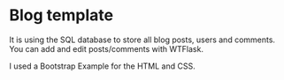# Blog template

It is using the SQL database to store all blog posts, users and comments.
You can add and edit posts/comments with WTFlask.

I used a Bootstrap Example for the HTML and CSS.

